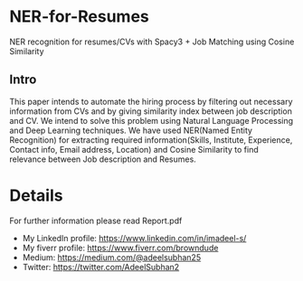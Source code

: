 # NER-for-Resumes
NER recognition for resumes/CVs with Spacy3 + Job Matching using Cosine Similarity
 
## Intro
This paper intends to automate the hiring process by filtering out necessary information from CVs and by giving similarity index between job description and CV. We intend to solve this problem using Natural Language Processing and Deep Learning techniques.
We have used NER(Named Entity Recognition) for extracting required information(Skills, Institute, Experience, Contact info, Email address, Location) and Cosine Similarity to find relevance between Job description and Resumes.

# Details
For further information please read Report.pdf

- My LinkedIn profile: https://www.linkedin.com/in/imadeel-s/
- My fiverr profile: https://www.fiverr.com/browndude
- Medium: https://medium.com/@adeelsubhan25
- Twitter: https://twitter.com/AdeelSubhan2
